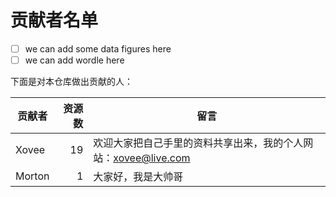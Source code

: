 # 贡献者名单

- [ ] we can add some data figures here
- [ ] we can add wordle here

下面是对本仓库做出贡献的人：

贡献者|资源数|留言
---|---:|---
Xovee|19|欢迎大家把自己手里的资料共享出来，我的个人网站：xovee@live.com
Morton|1|大家好，我是大帅哥
